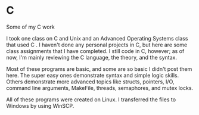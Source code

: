# C
Some of my C work

I took one class on C and Unix and an Advanced Operating Systems class that used C . I haven't done any personal projects in C, but here are some class assignments that I have completed. I still code in C, however; as of now, I'm mainly reviewing the C language, the theory, and the syntax. 

Most of these programs are basic, and some are so basic I didn't post them here. The super easy ones demonstrate syntax and simple logic skills. Others demonstrate more advanced topics like structs, pointers, I/O, command line arguments, MakeFile, threads, semaphores, and mutex locks.

All of these programs were created on Linux. I transferred the files to Windows by using WinSCP.
